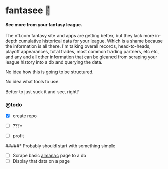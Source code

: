 # fantasee :football:
#### See more from your fantasy league.

The nfl.com fantasy site and apps are getting better, but they lack more in-depth cumulative historical data for your league. Which is a shame because the information is all there. I'm talking overall records, head-to-heads, playoff appearances, total trades, most common trading partners, etc etc, and any and all other information that can be gleaned from scraping your league history into a db and querying the data.

No idea how this is going to be structured.

No idea what tools to use.

Better to just suck it and see, right?

### @todo

- [x] create repo
- [ ] ???*
- [ ] profit


#####* Probably should start with something simple
- [ ] Scrape basic [almanac](http://chumbo.league.fantasy.nfl.com/league/874089/history) page to a db
- [ ] Display that data on a page
